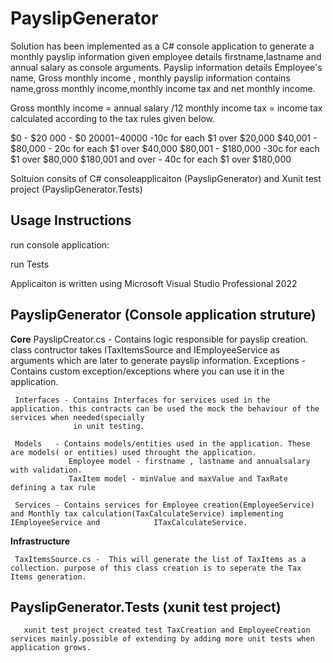 # PayslipGenerator
Solution has been implemented as a C# console application to generate a monthly payslip information given employee details firstname,lastname and annual salary as console arguments. Payslip information details Employee's name, Gross monthly income , 
 monthly payslip information contains  name,gross monthly income,monthly income tax and net monthly income. 
 
 Gross monthly income = annual salary /12 
 monthly income tax = income tax calculated according to the tax rules given below. 
 
 $0 - $20 000 - $0
 $20001 -$40000 -10c for each $1 over $20,000
 $40,001 - $80,000 - 20c for each $1 over $40,000
 $80,001 - $180,000 -30c for each $1 over $80,000
 $180,001 and over - 40c for each $1 over $180,000
 

Soltuion consits of C# consoleapplicaiton (PayslipGenerator) and Xunit test project (PayslipGenerator.Tests)
## Usage Instructions
 run console application:
 
 run Tests

 Applicaiton is written using Microsoft Visual Studio Professional 2022 
 
 ## PayslipGenerator (Console application struture)
 
  **Core** 
     PayslipCreator.cs - Contains logic responsible for payslip creation. class contructor takes ITaxItemsSource and IEmployeeService as arguments which are later
                         to generate payslip information.
     Exceptions - Contains custom exception/exceptions where you can use it in the application.
                      
     Interfaces - Contains Interfaces for services used in the application. this contracts can be used the mock the behaviour of the services when needed(specially 
                  in unit testing.
     
     Models   - Contains models/entities used in the application. These are models( or entities) used throught the application. 
                 Employee model - firstname , lastname and annualsalary with validation.
                 TaxItem model - minValue and maxValue and TaxRate defining a tax rule 
                
     Services - Contains services for Employee creation(EmployeeService) and Monthly tax calculation(TaxCalculateService) implementing IEmployeeService and            ITaxCalculateService.  
    
     
  **Infrastructure** 
     
     TaxItemsSource.cs -  This will generate the list of TaxItems as a collection. purpose of this class creation is to seperate the Tax Items generation. 
    
 ## PayslipGenerator.Tests (xunit test project)
       xunit test project created test TaxCreation and EmployeeCreation services mainly.possible of extending by adding more unit tests when application grows.  
